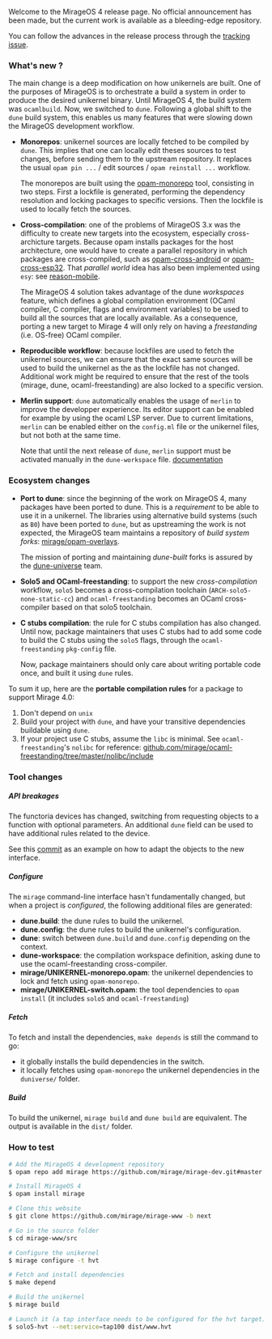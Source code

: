 Welcome to the MirageOS 4 release page. No official announcement has been made, 
but the current work is available as a bleeding-edge repository.

You can follow the advances in the release process through the 
[tracking issue](https://github.com/mirage/mirage/issues/1217).

### What's new ?

The main change is a deep modification on how unikernels are built. One of the 
purposes of MirageOS is to orchestrate a build a system in order to produce the desired
unikernel binary. Until MirageOS 4, the build system was `ocamlbuild`. Now, we switched 
to `dune`. Following a global shift to the `dune` build system, this enables us many 
features that were slowing down the MirageOS development workflow.

- **Monorepos**: unikernel sources are locally fetched to be compiled by `dune`. This 
  implies that one can locally edit theses sources to test changes, before sending them
  to the upstream repository. It replaces the usual `opam pin ...` / edit sources /
  `opam reinstall ...` workflow.

  The monorepos are built using the [opam-monorepo](https://github.com/ocamllabs/opam-monorepo) 
  tool, consisting in two steps. First a lockfile is generated, performing the 
  dependency resolution and locking packages to specific versions. Then the lockfile is 
  used to locally fetch the sources.

- **Cross-compilation**: one of the problems of MirageOS 3.x was the difficulty to create
  new targets into the ecosystem, especially cross-archicture targets. Because opam 
  installs packages for the host architecture, one would have to create a parallel 
  repository in which packages are cross-compiled, such as 
  [opam-cross-android](https://github.com/ocaml-cross/opam-cross-android) or 
  [opam-cross-esp32](https://github.com/well-typed-lightbulbs/opam-cross-esp32). That 
  _parallel world_ idea has also been implemented using `esy`: see 
  [reason-mobile](https://github.com/EduardoRFS/reason-mobile).

  The MirageOS 4 solution takes advantage of the dune _workspaces_ feature, which 
  defines a global compilation environment (OCaml compiler, C compiler, flags and 
  environment variables) to be used to build all the sources that are locally available.
  As a consequence, porting a new target to Mirage 4 will only rely on having a 
  _freestanding_ (i.e. OS-free) OCaml compiler. 

- **Reproducible workflow**: because lockfiles are used to fetch the unikernel sources,
  we can ensure that the exact same sources will be used to build the unikernel as the as
  the lockfile has not changed. Additional work might be required to ensure that the 
  rest of the tools (mirage, dune, ocaml-freestanding) are also locked to a specific 
  version.

- **Merlin support**: `dune` automatically enables the usage of `merlin` to improve the
  developper experience. Its editor support can be enabled for example by using the ocaml
  LSP server. Due to current limitations, `merlin` can be enabled either on the 
  `config.ml` file or the unikernel files, but not both at the same time.

  Note that until the next release of `dune`, `merlin` support must be activated manually 
  in the `dune-workspace` file. [documentation](https://dune.readthedocs.io/en/stable/dune-files.html#context)

### Ecosystem changes

- **Port to dune**: since the beginning of the work on MirageOS 4, many packages have
  been ported to dune. This is a _requirement_ to be able to use it in a unikernel. 
  The libraries using alternative build systems (such as `B0`) have been ported to `dune`,
  but as upstreaming the work is not expected, the MirageOS team maintains a repository
  of _build system forks_: [mirage/opam-overlays](https://github.com/mirage/opam-overlays). 

  The mission of porting and maintaining _dune-built_ forks is assured by the 
  [dune-universe](https://github.com/dune-universe) team.

- **Solo5 and OCaml-freestanding**: to support the new _cross-compilation_ workflow, 
  `solo5` becomes a cross-compilation toolchain (`ARCH-solo5-none-static-cc`) and 
  `ocaml-freestanding` becomes an OCaml cross-compiler based on that solo5 toolchain. 

- **C stubs compilation**: the rule for C stubs compilation has also changed. Until now,
  package maintainers that uses C stubs had to add some code to build the C stubs using the
  `solo5` flags, through the `ocaml-freestanding` `pkg-config` file.

  Now, package maintainers should only care about writing portable code once, and built it 
  using `dune` rules.


To sum it up, here are the **portable compilation rules** for a package to support Mirage 4.0: 
1) Don't depend on `unix`
2) Build your project with `dune`, and have your transitive dependencies buildable using `dune`.
3) If your project use C stubs, assume the `libc` is minimal. See `ocaml-freestanding`'s `nolibc` 
   for reference: [github.com/mirage/ocaml-freestanding/tree/master/nolibc/include](https://github.com/mirage/ocaml-freestanding/tree/master/nolibc/include)

### Tool changes

##### API breakages

The functoria devices has changed, switching from requesting objects to a function with optional parameters.
An additional `dune` field can be used to have additional rules related to the device. 

See this [commit](https://github.com/mirage/mirage-skeleton/commit/4d3f7afdcfdff9136cd4e3973afdce9de4934178) as 
an example on how to adapt the objects to the new interface.

##### Configure

The `mirage` command-line interface hasn't fundamentally changed, but when a project is _configured_, 
the following additional files are generated:

- **dune.build**: the dune rules to build the unikernel.
- **dune.config**: the dune rules to build the unikernel's configuration.
- **dune**: switch between `dune.build` and `dune.config` depending on the context.
- **dune-workspace**: the compilation workspace definition, asking dune to use the ocaml-freestanding 
  cross-compiler. 
- **mirage/UNIKERNEL-monorepo.opam**: the unikernel dependencies to lock and fetch using `opam-monorepo`.
- **mirage/UNIKERNEL-switch.opam**: the tool dependencies to `opam install` (it includes `solo5` and `ocaml-freestanding`)

##### Fetch

To fetch and install the dependencies, `make depends` is still the command to go:
- it globally installs the build dependencies in the switch.
- it locally fetches using `opam-monorepo` the unikernel dependencies in the `duniverse/` folder.

##### Build

To build the unikernel, `mirage build` and `dune build` are equivalent.
The output is available in the `dist/` folder. 

### How to test 

```sh
# Add the MirageOS 4 development repository
$ opam repo add mirage https://github.com/mirage/mirage-dev.git#master

# Install MirageOS 4
$ opam install mirage

# Clone this website
$ git clone https://github.com/mirage/mirage-www -b next

# Go in the source folder
$ cd mirage-www/src

# Configure the unikernel
$ mirage configure -t hvt

# Fetch and install dependencies
$ make depend

# Build the unikernel
$ mirage build

# Launch it (a tap interface needs to be configured for the hvt target)
$ solo5-hvt --net:service=tap100 dist/www.hvt
```
